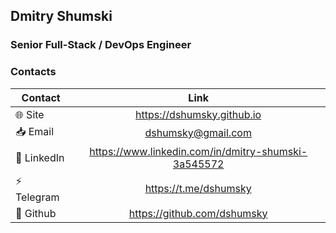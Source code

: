 ## Dmitry Shumski

### Senior Full-Stack / DevOps Engineer

### Contacts

| Contact                       |                         Link                          |
|-------------------------------|:-----------------------------------------------------:|
| :globe_with_meridians: Site   |             <https://dshumsky.github.io>              |
| :inbox_tray: Email            |                 <dshumsky@gmail.com>                  |
| :bust_in_silhouette: LinkedIn | <https://www.linkedin.com/in/dmitry-shumski-3a545572> |
| :zap: Telegram                |                <https://t.me/dshumsky>                |
| :open_file_folder: Github     |             <https://github.com/dshumsky>             | 
